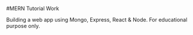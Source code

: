 #MERN Tutorial Work

Building a web app using Mongo, Express, React & Node. For educational purpose only.
